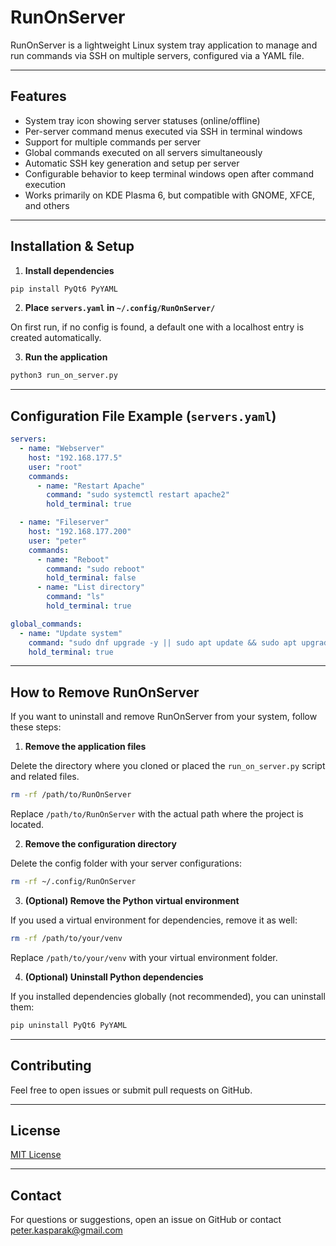 # RunOnServer

RunOnServer is a lightweight Linux system tray application to manage and run commands via SSH on multiple servers, configured via a YAML file.

---

## Features

- System tray icon showing server statuses (online/offline)
- Per-server command menus executed via SSH in terminal windows
- Support for multiple commands per server
- Global commands executed on all servers simultaneously
- Automatic SSH key generation and setup per server
- Configurable behavior to keep terminal windows open after command execution
- Works primarily on KDE Plasma 6, but compatible with GNOME, XFCE, and others

---

## Installation & Setup

1. **Install dependencies**

```bash
pip install PyQt6 PyYAML
```

2. **Place `servers.yaml` in `~/.config/RunOnServer/`**

On first run, if no config is found, a default one with a localhost entry is created automatically.

3. **Run the application**

```bash
python3 run_on_server.py
```

---

## Configuration File Example (`servers.yaml`)

```yaml
servers:
  - name: "Webserver"
    host: "192.168.177.5"
    user: "root"
    commands:
      - name: "Restart Apache"
        command: "sudo systemctl restart apache2"
        hold_terminal: true

  - name: "Fileserver"
    host: "192.168.177.200"
    user: "peter"
    commands:
      - name: "Reboot"
        command: "sudo reboot"
        hold_terminal: false
      - name: "List directory"
        command: "ls"
        hold_terminal: true

global_commands:
  - name: "Update system"
    command: "sudo dnf upgrade -y || sudo apt update && sudo apt upgrade -y || sudo pacman -Syu --noconfirm || sudo zypper dup -y"
    hold_terminal: true
```

---

## How to Remove RunOnServer

If you want to uninstall and remove RunOnServer from your system, follow these steps:

1. **Remove the application files**

Delete the directory where you cloned or placed the `run_on_server.py` script and related files.

```bash
rm -rf /path/to/RunOnServer
```

Replace `/path/to/RunOnServer` with the actual path where the project is located.

2. **Remove the configuration directory**

Delete the config folder with your server configurations:

```bash
rm -rf ~/.config/RunOnServer
```

3. **(Optional) Remove the Python virtual environment**

If you used a virtual environment for dependencies, remove it as well:

```bash
rm -rf /path/to/your/venv
```

Replace `/path/to/your/venv` with your virtual environment folder.

4. **(Optional) Uninstall Python dependencies**

If you installed dependencies globally (not recommended), you can uninstall them:

```bash
pip uninstall PyQt6 PyYAML
```

---

## Contributing

Feel free to open issues or submit pull requests on GitHub.

---

## License

[MIT License](LICENSE)

---

## Contact

For questions or suggestions, open an issue on GitHub or contact peter.kasparak@gmail.com


